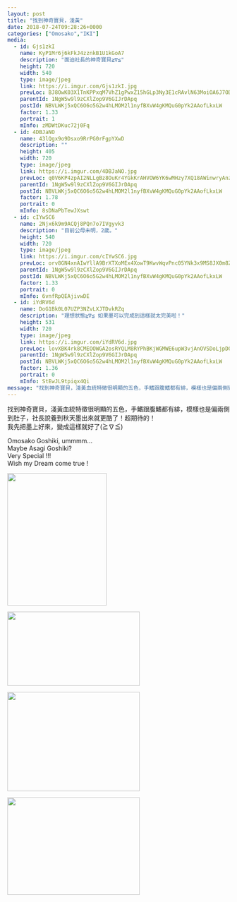 ```yaml
---
layout: post
title: "找到神奇寶貝，淺黃" 
date: 2018-07-24T09:28:26+0000 
categories: ["Omosako","IKI"] 
media:
  - id: Gjs1zkI
    name: KyP1Mr6j6kFkJ4zznkB1U1kGoA7
    description: "面迫社長的神奇寶貝≧∇≦"   
    height: 720
    width: 540
    type: image/jpeg
    link: https://i.imgur.com/Gjs1zkI.jpg
    prevLoc: BJ8OwK03X1TnKPPxqM7VhZ1gPwxZ15hGLp3Ny3E1cRAvlN63MoiOA6J7ODOjIzM17YR5BOFYn9wNALBGf59Mw7wE7EC84AznVk6JUAk2LJzgmLUrLwMOnGZAi6WXvAN8wXtL07xqRrqoTAQRN0M4qXUXKRl901V9ujZVWjAOBNuDxxO06kwEhzYqNvv0m1TWv1pgjw13FqjR8RglVAHZWyYBVgx7FWgKY2OAzQFqOOVppy54SNz1vk4Xg6C310WBZNM9hmW
    parentId: 1NgW5w9l9zCXlZop9V6GIJrDApq
    postId: NBVLWKj5xQC6O6o5G2w4hLMOM2l1nyfBXvW4gKMQuG0pYk2AAofLkxLW
    factor: 1.33
    portrait: 1
    mInfo: zMDWtDKuc72j0Fq
  - id: 4DBJaNO
    name: 43lQgx9o9Dsxo9RrPG0rFgpYXwD
    description: ""   
    height: 405
    width: 720
    type: image/jpeg
    link: https://i.imgur.com/4DBJaNO.jpg
    prevLoc: q0V6KP4zpAI2NLLgBz8OuKr4YGkKrAHVOW6YK6wMHzy7XQ18AWinwryAnzrYF50yQDJV44H4K1OMBVV9CGmGVRkvzJTvV55Q97MJHVA86MgN4ptO8X8KxlA5F16zqKVvwmiZBYZJqW15UrEYZ0kK2xU5m5pXWzRMCK85DvyYYmuVBrnOlxRECxzBqYwyYQIZ1kLV3gq7crDkMDqZBBf4rowjlEk4IVEvG2MLQGszA4OMMJpxUO1P363LkNT1oMpvzgJmUm5xQG
    parentId: 1NgW5w9l9zCXlZop9V6GIJrDApq
    postId: NBVLWKj5xQC6O6o5G2w4hLMOM2l1nyfBXvW4gKMQuG0pYk2AAofLkxLW
    factor: 1.78
    portrait: 0
    mInfo: 8sDNaPbTewJXswt
  - id: cIYwSC6
    name: 2Njx6k9m9ACQj8PQn7o7IVgyvk3
    description: "目前公母未明，2歲。"   
    height: 540
    width: 720
    type: image/jpeg
    link: https://i.imgur.com/cIYwSC6.jpg
    prevLoc: orv8GN4xnAIwYllA9BrXTXoMEx4XowT9KwvWqvPnc05YNk3x9MS8JX0m8Z8BIzwNMwZEM2CrLnjJpj3liZxPLZPZG3HKzA07vzPltNBpmVpZWyIznM452R67iGPZg3MmEDSyOqyKE55KUrxVgy47ngTkwzyK9AxLhApGgNYo8RSgWwolGMX1f4Mrnyl4RgT8KmrzQ7REtzM2okw58QFQW3mEowymf5N2NQwNJ0cwAlg6JwVjugzvWMRNknHzj0WvOoENULoYBky78
    parentId: 1NgW5w9l9zCXlZop9V6GIJrDApq
    postId: NBVLWKj5xQC6O6o5G2w4hLMOM2l1nyfBXvW4gKMQuG0pYk2AAofLkxLW
    factor: 1.33
    portrait: 0
    mInfo: 6vnfRpQEAjivwDE
  - id: iYdRV6d
    name: DoG1Bk0L07UZP3NZvLXJTDvkRZq
    description: "理想狀態≧∇≦ 如果墨可以完成到這樣就太完美啦！"   
    height: 531
    width: 720
    type: image/jpeg
    link: https://i.imgur.com/iYdRV6d.jpg
    prevLoc: lovXBK4rk8CMEOOWGA2osRYQLM8RYPhBKjWGMWE6upW3vjAnOVSDoLjpD0DvTLWO9q4RvZI7oxWXlGBMSm813gLw1kTRNAB0pvowFv3j1P7km1coV5B2Rz7jt59wP2KjBmhA7zg32jl0F1Ezqr813JiKLqnWmLo2uOXPoOyzJ2IvBBwQA9jOi5xnz33XkOul1jEMqpwltrk5Jy40lZf7LqOZ2XnEhEGqrPEWENTzKlPBkr0wFVvE1pMxG2Hg1wOrp61GH60
    parentId: 1NgW5w9l9zCXlZop9V6GIJrDApq
    postId: NBVLWKj5xQC6O6o5G2w4hLMOM2l1nyfBXvW4gKMQuG0pYk2AAofLkxLW
    factor: 1.36
    portrait: 0
    mInfo: StEwJL9tpiqx4Qi
message: "找到神奇寶貝，淺黃血統特徵很明顯的五色，手鰭跟腹鰭都有緋，模樣也是偏兩側到肚子，社長說養到秋天墨出來就更酷了！超期待的！  我先把墨上好來，變成這樣就好了≧∇≦    Omosako Goshiki, ummmm...  Maybe Asagi Goshiki?  Very Special !!!  Wish my Dream come true !"
---
```


找到神奇寶貝，淺黃血統特徵很明顯的五色，手鰭跟腹鰭都有緋，模樣也是偏兩側到肚子，社長說養到秋天墨出來就更酷了！超期待的！  
我先把墨上好來，變成這樣就好了(≧∇≦)  
  
Omosako Goshiki, ummmm...  
Maybe Asagi Goshiki?  
Very Special !!!  
Wish my Dream come true !


[//]: #media:  
<a href="https://i.imgur.com/Gjs1zkI.jpg"><img src="https://i.imgur.com/Gjs1zkI.jpg" height="300" width="225" /></a> 
  

<a href="https://i.imgur.com/4DBJaNO.jpg"><img src="https://i.imgur.com/4DBJaNO.jpg" height="168" width="300" /></a> 
  

<a href="https://i.imgur.com/cIYwSC6.jpg"><img src="https://i.imgur.com/cIYwSC6.jpg" height="225" width="300" /></a> 
  

<a href="https://i.imgur.com/iYdRV6d.jpg"><img src="https://i.imgur.com/iYdRV6d.jpg" height="221" width="300" /></a> 
 
